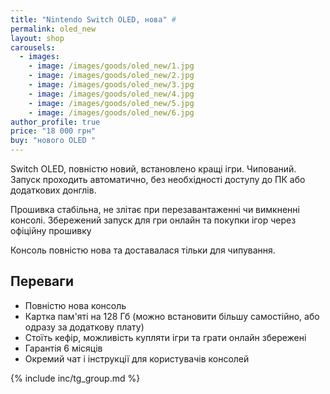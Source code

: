 ```yaml
---
title: "Nintendo Switch OLED, нова" #
permalink: oled_new
layout: shop
carousels:
  - images: 
    - image: /images/goods/oled_new/1.jpg
    - image: /images/goods/oled_new/2.jpg
    - image: /images/goods/oled_new/3.jpg
    - image: /images/goods/oled_new/4.jpg
    - image: /images/goods/oled_new/5.jpg
    - image: /images/goods/oled_new/6.jpg
author_profile: true
price: "18 000 грн"
buy: "нового OLED "
---
```


Switch OLED, повністю новий, встановлено кращі ігри. Чипований. Запуск проходить автоматично, без необхідності доступу до ПК або додаткових донглів.

Прошивка стабільна, не злітає при перезавантаженні чи вимкненні консолі. Збережений запуск для гри онлайн та покупки ігор через офіційну прошивку

Консоль повністю нова та доставалася тільки для чипування. 

## Переваги
- Повністю нова консоль
- Картка пам'яті на 128 Гб (можно встановити більшу самостійно, або одразу за додаткову плату)
- Стоїть кефір, можливість купляти ігри та грати онлайн збережені
- Гарантія 6 місяців
- Окремий чат і інструкції для користувачів консолей

{% include inc/tg_group.md %}